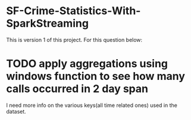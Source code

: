 # SF-Crime-Statistics-With-SparkStreaming
This is version 1 of this project.
For this question below:
# TODO apply aggregations using windows function to see how many calls occurred in 2 day span

I need more info on the various keys(all time related ones) used in the dataset.
